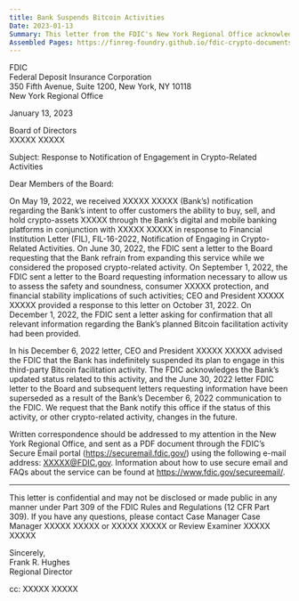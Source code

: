 ```yaml
---
title: Bank Suspends Bitcoin Activities
Date: 2023-01-13
Summary: This letter from the FDIC's New York Regional Office acknowledges a bank's notification about its intent to offer customers the ability to buy, sell, and hold crypto-assets through its digital and mobile banking platforms. The document outlines a sequence of interactions between the FDIC and the bank, including the bank's initial notification pursuant to FIL-16-2022, the FDIC's request for the bank to refrain from expanding the service, subsequent information requests from the FDIC to assess safety and soundness implications, and ultimately the bank's decision to indefinitely suspend its plan to engage in third-party Bitcoin facilitation activity. The FDIC acknowledges this suspension, notes that previous information request letters have been superseded, and requests notification if the status of this or other crypto-related activities changes in the future. (AI-generated)
Assembled Pages: https://finreg-foundry.github.io/fdic-crypto-documents//assets/assembled_pages/pause_letter_2023-01-13.pdf
---
```

FDIC  
Federal Deposit Insurance Corporation  
350 Fifth Avenue, Suite 1200, New York, NY 10118  
New York Regional Office  

January 13, 2023  

Board of Directors  
XXXXX XXXXX  

Subject: Response to Notification of Engagement in Crypto-Related Activities  

Dear Members of the Board:  

On May 19, 2022, we received XXXXX XXXXX (Bank’s) notification regarding the Bank’s intent to offer customers the ability to buy, sell, and hold crypto-assets XXXXX through the Bank’s digital and mobile banking platforms in conjunction with XXXXX XXXXX in response to Financial Institution Letter (FIL), FIL-16-2022, Notification of Engaging in Crypto-Related Activities. On June 30, 2022, the FDIC sent a letter to the Board requesting that the Bank refrain from expanding this service while we considered the proposed crypto-related activity. On September 1, 2022, the FDIC sent a letter to the Board requesting information necessary to allow us to assess the safety and soundness, consumer XXXXX protection, and financial stability implications of such activities; CEO and President XXXXX XXXXX provided a response to this letter on October 31, 2022. On December 1, 2022, the FDIC sent a letter asking for confirmation that all relevant information regarding the Bank’s planned Bitcoin facilitation activity had been provided.  

In his December 6, 2022 letter, CEO and President XXXXX XXXXX advised the FDIC that the Bank has indefinitely suspended its plan to engage in this third-party Bitcoin facilitation activity. The FDIC acknowledges the Bank’s updated status related to this activity, and the June 30, 2022 letter FDIC letter to the Board and subsequent letters requesting information have been superseded as a result of the Bank’s December 6, 2022 communication to the FDIC. We request that the Bank notify this office if the status of this activity, or other crypto-related activity, changes in the future.  

Written correspondence should be addressed to my attention in the New York Regional Office, and sent as a PDF document through the FDIC’s Secure Email portal (https://securemail.fdic.gov/) using the following e-mail address: XXXXX@FDIC.gov. Information about how to use secure email and FAQs about the service can be found at https://www.fdic.gov/secureemail/.

---

This letter is confidential and may not be disclosed or made public in any manner under Part 309 of the FDIC Rules and Regulations (12 CFR Part 309). If you have any questions, please contact Case Manager Case Manager XXXXX XXXXX or XXXXX XXXXX or Review Examiner XXXXX XXXXX

Sincerely,  
Frank R. Hughes  
Regional Director  

cc: XXXXX XXXXX